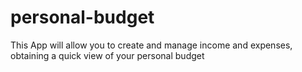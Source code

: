 # personal-budget
This App will allow you to create and manage income and expenses, obtaining a quick view of your personal budget 
